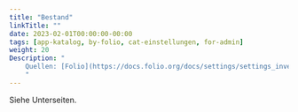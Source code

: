 ```yaml
---
title: "Bestand"
linkTitle: ""
date: 2023-02-01T00:00:00-00:00
tags: [app-katalog, by-folio, cat-einstellungen, for-admin]
weight: 20
Description: "
    Quellen: [Folio](https://docs.folio.org/docs/settings/settings_inventory/settings_inventory/#settings--inventory--instance-note-types) & [GBV](https://info.gbv.de/display/FOLIOGBVEXTERN/Einstellungen+(Katalog):+Bestand)
    "
---
```


Siehe Unterseiten.
